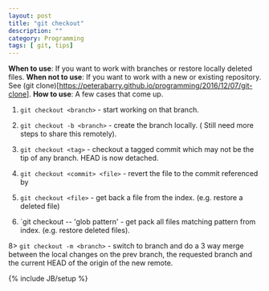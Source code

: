 ```yaml
---
layout: post
title: "git checkout"
description: ""
category: Programming
tags: [ git, tips]
---
```

**When to use**: If you want to work with branches or restore locally deleted files. 
**When not to use**: If you want to work with a new or existing repository. See (git clone)[https://peterabarry.github.io/programming/2016/12/07/git-clone].
**How to use**: A few cases that come up.

1) `git checkout <branch>` - start working on that branch. 

2) `git checkout -b <branch>` - create the branch locally. ( Still need more steps to share this remotely).

3) `git checkout <tag>` - checkout a tagged commit which may not be the tip of any branch. HEAD is now detached.

5) `git checkout <commit> <file>` - revert the file to the commit referenced by <commit>

6) `git checkout <file>` - get back a file from the index. (e.g. restore a deleted file)

7) `git checkout -- 'glob pattern' - get pack all files matching pattern from index. (e.g. restore deleted files).

8> `git checkout -m <branch>` - switch to branch and do a 3 way merge between the local changes on the prev branch, the requested branch and the current HEAD of the origin of the new remote. 

{% include JB/setup %}


